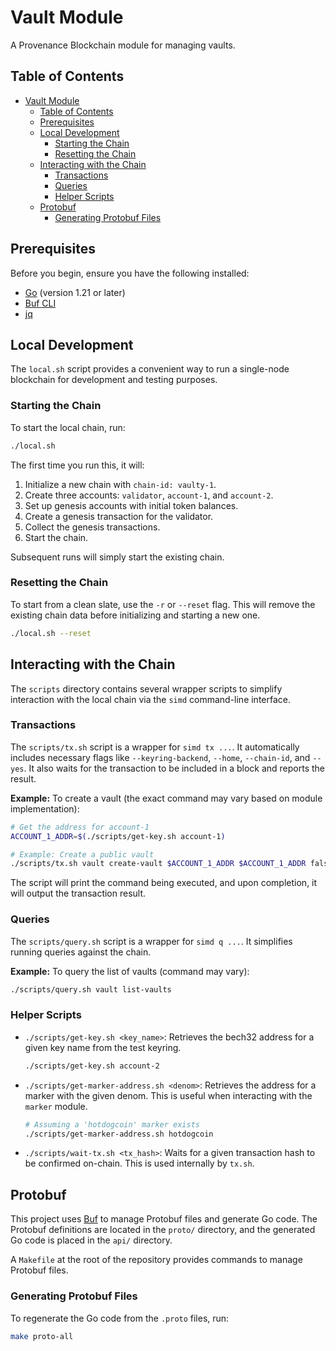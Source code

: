 # Vault Module

A Provenance Blockchain module for managing vaults.

## Table of Contents

- [Vault Module](#vault-module)
  - [Table of Contents](#table-of-contents)
  - [Prerequisites](#prerequisites)
  - [Local Development](#local-development)
    - [Starting the Chain](#starting-the-chain)
    - [Resetting the Chain](#resetting-the-chain)
  - [Interacting with the Chain](#interacting-with-the-chain)
    - [Transactions](#transactions)
    - [Queries](#queries)
    - [Helper Scripts](#helper-scripts)
  - [Protobuf](#protobuf)
    - [Generating Protobuf Files](#generating-protobuf-files)

## Prerequisites

Before you begin, ensure you have the following installed:

- [Go](https://go.dev/doc/install) (version 1.21 or later)
- [Buf CLI](https://buf.build/docs/installation)
- [jq](https://jqlang.github.io/jq/download/)

## Local Development

The `local.sh` script provides a convenient way to run a single-node blockchain for development and testing purposes.

### Starting the Chain

To start the local chain, run:

```bash
./local.sh
```

The first time you run this, it will:

1. Initialize a new chain with `chain-id: vaulty-1`.
2. Create three accounts: `validator`, `account-1`, and `account-2`.
3. Set up genesis accounts with initial token balances.
4. Create a genesis transaction for the validator.
5. Collect the genesis transactions.
6. Start the chain.

Subsequent runs will simply start the existing chain.

### Resetting the Chain

To start from a clean slate, use the `-r` or `--reset` flag. This will remove the existing chain data before initializing and starting a new one.

```bash
./local.sh --reset
```

## Interacting with the Chain

The `scripts` directory contains several wrapper scripts to simplify interaction with the local chain via the `simd` command-line interface.

### Transactions

The `scripts/tx.sh` script is a wrapper for `simd tx ...`. It automatically includes necessary flags like `--keyring-backend`, `--home`, `--chain-id`, and `--yes`. It also waits for the transaction to be included in a block and reports the result.

**Example:** To create a vault (the exact command may vary based on module implementation):

```bash
# Get the address for account-1
ACCOUNT_1_ADDR=$(./scripts/get-key.sh account-1)

# Example: Create a public vault
./scripts/tx.sh vault create-vault $ACCOUNT_1_ADDR $ACCOUNT_1_ADDR false --from account-1
```

The script will print the command being executed, and upon completion, it will output the transaction result.

### Queries

The `scripts/query.sh` script is a wrapper for `simd q ...`. It simplifies running queries against the chain.

**Example:** To query the list of vaults (command may vary):

```bash
./scripts/query.sh vault list-vaults
```

### Helper Scripts

- `./scripts/get-key.sh <key_name>`: Retrieves the bech32 address for a given key name from the test keyring.

    ```bash
    ./scripts/get-key.sh account-2
    ```

- `./scripts/get-marker-address.sh <denom>`: Retrieves the address for a marker with the given denom. This is useful when interacting with the `marker` module.

    ```bash
    # Assuming a 'hotdogcoin' marker exists
    ./scripts/get-marker-address.sh hotdogcoin
    ```

- `./scripts/wait-tx.sh <tx_hash>`: Waits for a given transaction hash to be confirmed on-chain. This is used internally by `tx.sh`.

## Protobuf

This project uses [Buf](https://buf.build) to manage Protobuf files and generate Go code. The Protobuf definitions are located in the `proto/` directory, and the generated Go code is placed in the `api/` directory.

A `Makefile` at the root of the repository provides commands to manage Protobuf files.

### Generating Protobuf Files

To regenerate the Go code from the `.proto` files, run:

```bash
make proto-all
```
